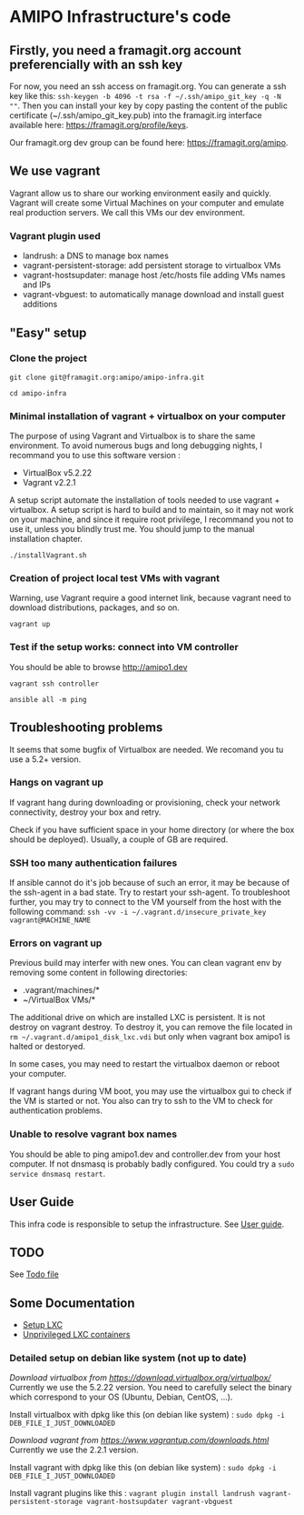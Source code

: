 AMIPO Infrastructure's code
=======

## Firstly, you need a framagit.org account preferencially with an ssh key
For now, you need an ssh access on framagit.org.
You can generate a ssh key like this: `ssh-keygen -b 4096 -t rsa -f ~/.ssh/amipo_git_key -q -N ""`.
Then you can install your key by copy pasting the content of the public certificate (~/.ssh/amipo_git_key.pub) into the framagit.irg interface available here: <a href="https://framagit.org/profile/keys">https://framagit.org/profile/keys</a>.

Our framagit.org dev group can be found here: <a href="https://framagit.org/amipo">https://framagit.org/amipo</a>.

## We use vagrant
Vagrant allow us to share our working environment easily and quickly.
Vagrant will create some Virtual Machines on your computer and emulate real production servers.
We call this VMs our dev environment.

### Vagrant plugin used
* landrush: a DNS to manage box names
* vagrant-persistent-storage: add persistent storage to virtualbox VMs
* vagrant-hostsupdater: manage host /etc/hosts file adding VMs names and IPs 
* vagrant-vbguest: to automatically manage download and install guest additions

## "Easy" setup

### Clone the project
`git clone git@framagit.org:amipo/amipo-infra.git` 

`cd amipo-infra`

### Minimal installation of vagrant + virtualbox on your computer
The purpose of using Vagrant and Virtualbox is to share the same environment. To avoid numerous bugs and long debugging nights, I recommand you to use this software version :
* VirtualBox v5.2.22
* Vagrant v2.2.1

A setup script automate the installation of tools needed to use vagrant + virtualbox.
A setup script is hard to build and to maintain, so it may not work on your machine, and since it require root privilege, I recommand you not to use it, unless you blindly trust me.
You should jump to the manual installation chapter.

`./installVagrant.sh`

### Creation of project local test VMs with vagrant
Warning, use Vagrant require a good internet link, because vagrant need to download distributions, packages, and so on.

`vagrant up`

### Test if the setup works: connect into VM controller
You should be able to browse <a href="http://amipo1.dev">http://amipo1.dev</a>

`vagrant ssh controller`

`ansible all -m ping`

## Troubleshooting problems
It seems that some bugfix of Virtualbox are needed. We recomand you tu use a 5.2+ version.

### Hangs on vagrant up
If vagrant hang during downloading or provisioning, check your network connectivity, destroy your box and retry.

Check if you have sufficient space in your home directory (or where the box should be deployed). Usually, a couple of GB are required.

### SSH too many authentication failures
If ansible cannot do it's job because of such an error, it may be because of the ssh-agent in a bad state. Try to restart your ssh-agent. To troubleshoot further, you may try to connect to the VM yourself from the host with the following command: `ssh -vv -i ~/.vagrant.d/insecure_private_key vagrant@MACHINE_NAME`

### Errors on vagrant up
Previous build may interfer with new ones. You can clean vagrant env by removing some content in following directories:
* .vagrant/machines/*
* ~/VirtualBox VMs/*

The additional drive on which are installed LXC is persistent. It is not destroy on vagrant destroy. To destroy it, you can remove the file located in `rm ~/.vagrant.d/amipo1_disk_lxc.vdi` but only when vagrant box amipo1 is halted or destoryed.

In some cases, you may need to restart the virtualbox daemon or reboot your computer.

If vagrant hangs during VM boot, you may use the virtualbox gui to check if the VM is started or not. You also can try to ssh to the VM to check for authentication problems.

### Unable to resolve vagrant box names
You should be able to ping amipo1.dev and controller.dev from your host computer. If not dnsmasq is probably badly configured. You could try a `sudo service dnsmasq restart`.

## User Guide
This infra code is responsible to setup the infrastructure.
See [User guide](docs/user_guide.md).

## TODO
See [Todo file](docs/todo.md)

## Some Documentation
* <a href="https://help.ubuntu.com/lts/serverguide/lxc.html">Setup LXC</a>
* <a href="https://stgraber.org/2014/01/17/lxc-1-0-unprivileged-containers/">Unprivileged LXC containers</a>

### Detailed setup on debian like system (not up to date)
_Download virtualbox from https://download.virtualbox.org/virtualbox/_
Currently we use the 5.2.22 version. You need to carefully select the binary which correspond to your OS (Ubuntu, Debian, CentOS, ...).

Install virtualbox with dpkg like this (on debian like system) :
`sudo dpkg -i DEB_FILE_I_JUST_DOWNLOADED`

_Download vagrant from https://www.vagrantup.com/downloads.html_
Currently we use the 2.2.1 version.

Install vagrant with dpkg like this (on debian like system) : 
`sudo dpkg -i DEB_FILE_I_JUST_DOWNLOADED`

Install vagrant plugins like this :
`vagrant plugin install landrush vagrant-persistent-storage vagrant-hostsupdater vagrant-vbguest`

